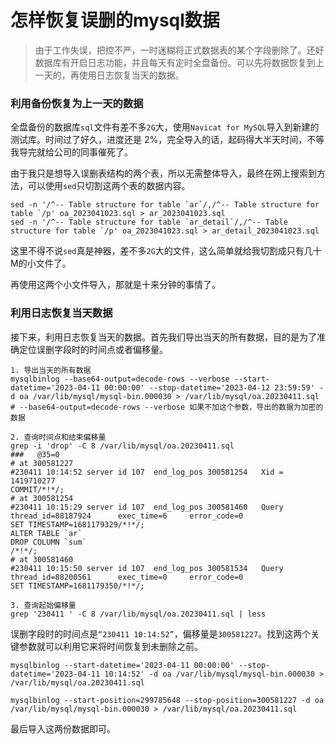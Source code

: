 # 怎样恢复误删的mysql数据

> 由于工作失误，把控不严，一时迷糊将正式数据表的某个字段删除了。还好数据库有开启日志功能，并且每天有定时全盘备份。可以先将数据恢复到上一天的，再使用日志恢复当天的数据。

### 利用备份恢复为上一天的数据

全盘备份的数据库`sql`文件有差不多`2G`大，使用`Navicat for MySQL`导入到新建的测试库。时间过了好久，进度还是 2%，完全导入的话，起码得大半天时间，不等我导完就给公司的同事催死了。

由于我只是想导入误删表结构的两个表，所以无需整体导入，最终在网上搜索到方法，可以使用`sed`只切割这两个表的数据内容。

```
sed -n '/^-- Table structure for table `ar`/,/^-- Table structure for table `/p' oa_2023041023.sql > ar_2023041023.sql
sed -n '/^-- Table structure for table `ar_detail`/,/^-- Table structure for table `/p' oa_2023041023.sql > ar_detail_2023041023.sql
```

这里不得不说`sed`真是神器，差不多`2G`大的文件，这么简单就给我切割成只有几十M的小文件了。

再使用这两个小文件导入，那就是十来分钟的事情了。



### 利用日志恢复当天数据

接下来，利用日志恢复当天的数据。首先我们导出当天的所有数据，目的是为了准确定位误删字段时的时间点或者偏移量。

```shell
1. 导出当天的所有数据
mysqlbinlog --base64-output=decode-rows --verbose --start-datetime='2023-04-11 00:00:00' --stop-datetime='2023-04-12 23:59:59' -d oa /var/lib/mysql/mysql-bin.000030 > /var/lib/mysql/oa.20230411.sql
# --base64-output=decode-rows --verbose 如果不加这个参数，导出的数据为加密的数据

2. 查询时间点和结束偏移量
grep -i 'drop' -C 8 /var/lib/mysql/oa.20230411.sql
###   @35=0
# at 300581227
#230411 10:14:52 server id 107  end_log_pos 300581254   Xid = 1419710277
COMMIT/*!*/;
# at 300581254
#230411 10:15:29 server id 107  end_log_pos 300581460   Query   thread_id=88187924      exec_time=6     error_code=0
SET TIMESTAMP=1681179329/*!*/;
ALTER TABLE `ar`
DROP COLUMN `sum`
/*!*/;
# at 300581460
#230411 10:15:50 server id 107  end_log_pos 300581534   Query   thread_id=88200561      exec_time=0     error_code=0
SET TIMESTAMP=1681179350/*!*/;

3. 查询起始偏移量
grep '230411 ' -C 8 /var/lib/mysql/oa.20230411.sql | less
```

误删字段时的时间点是`“230411 10:14:52”`，偏移量是`300581227`。找到这两个关键参数就可以利用它来将时间恢复到未删除之前。

```shell
mysqlbinlog --start-datetime='2023-04-11 00:00:00' --stop-datetime='2023-04-11 10:14:52' -d oa /var/lib/mysql/mysql-bin.000030 > /var/lib/mysql/oa.20230411.sql

mysqlbinlog --start-position=299785648 --stop-position=300581227 -d oa /var/lib/mysql/mysql-bin.000030 > /var/lib/mysql/oa.20230411.sql
```



最后导入这两份数据即可。



